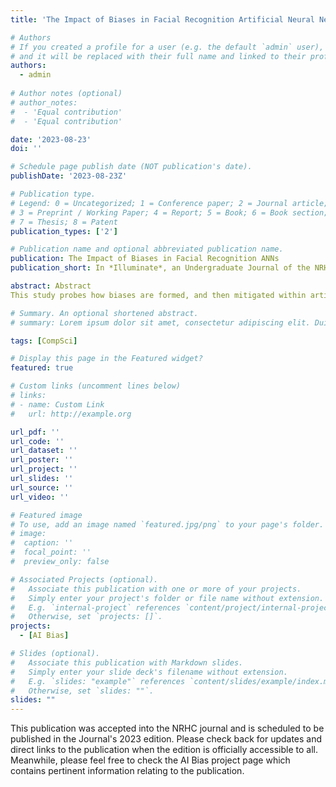 ```yaml
---
title: 'The Impact of Biases in Facial Recognition Artificial Neural Networks'

# Authors
# If you created a profile for a user (e.g. the default `admin` user), write the username (folder name) here
# and it will be replaced with their full name and linked to their profile.
authors:
  - admin
  
# Author notes (optional)
# author_notes:
#  - 'Equal contribution'
#  - 'Equal contribution'

date: '2023-08-23'
doi: ''

# Schedule page publish date (NOT publication's date).
publishDate: '2023-08-23Z'

# Publication type.
# Legend: 0 = Uncategorized; 1 = Conference paper; 2 = Journal article;
# 3 = Preprint / Working Paper; 4 = Report; 5 = Book; 6 = Book section;
# 7 = Thesis; 8 = Patent
publication_types: ['2']

# Publication name and optional abbreviated publication name.
publication: The Impact of Biases in Facial Recognition ANNs
publication_short: In *Illuminate*, an Undergraduate Journal of the NRHC

abstract: Abstract
This study probes how biases are formed, and then mitigated within artificial neural networks for facial recognition. In current research on facial recognition neural networks, it has been shown that there are many ways that biases/prejudices can negatively affect the accuracy of the network on characteristics such as gender status and identity. In order to test this, two pre-trained neural networks were fed novel datasets - one on cisgender faces and one on transgender faces. The two pre-trained models were then analyzed with regards to gender identity and status variables on accuracy rates calculated from the direct prediction outputs provided by the neural networks. Notable biases were found within both datasets and models on gender characteristics. 

# Summary. An optional shortened abstract.
# summary: Lorem ipsum dolor sit amet, consectetur adipiscing elit. Duis posuere tellus ac convallis placerat. Proin tincidunt magna sed ex sollicitudin condimentum.

tags: [CompSci]

# Display this page in the Featured widget?
featured: true

# Custom links (uncomment lines below)
# links:
# - name: Custom Link
#   url: http://example.org

url_pdf: ''
url_code: ''
url_dataset: ''
url_poster: ''
url_project: ''
url_slides: ''
url_source: ''
url_video: ''

# Featured image
# To use, add an image named `featured.jpg/png` to your page's folder.
# image:
#  caption: ''
#  focal_point: ''
#  preview_only: false

# Associated Projects (optional).
#   Associate this publication with one or more of your projects.
#   Simply enter your project's folder or file name without extension.
#   E.g. `internal-project` references `content/project/internal-project/index.md`.
#   Otherwise, set `projects: []`.
projects:
  - [AI Bias]

# Slides (optional).
#   Associate this publication with Markdown slides.
#   Simply enter your slide deck's filename without extension.
#   E.g. `slides: "example"` references `content/slides/example/index.md`.
#   Otherwise, set `slides: ""`.
slides: ""
---
```


This publication was accepted into the NRHC journal and is scheduled to be published in the Journal's 2023 edition. Please check back for updates and direct links to the publication when the edition is officially accessible to all. Meanwhile, please feel free to check the AI Bias project page which contains pertinent information relating to the publication.

